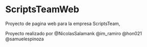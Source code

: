 ScriptsTeamWeb
==============

Proyecto de pagina web para la empresa ScriptsTeam, 


Proyecto realizado por @NicolasSalamank @im_ramiro @hon021 @samuelespinoza 
